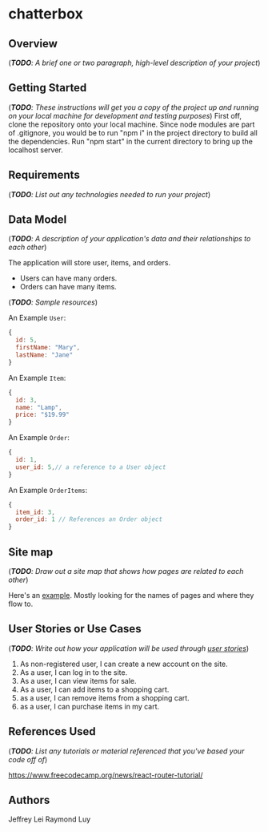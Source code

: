 # chatterbox


## Overview

(___TODO__: A brief one or two paragraph, high-level description of your project_)


## Getting Started
(___TODO__: These instructions will get you a copy of the project up and running on your local machine for development and testing purposes_)
First off, clone the repository onto your local machine.
Since node modules are part of .gitignore, you would be to run "npm i" in the project directory to build all the dependencies.
Run "npm start" in the current directory to bring up the localhost server.

## Requirements

(___TODO__: List out any technologies needed to run your project_)


## Data Model

(___TODO__: A description of your application's data and their relationships to each other_)

The application will store user, items, and orders.

- Users can have many orders.
- Orders can have many items.

(___TODO__: Sample resources_)

An Example `User`:

```javascript
{
  id: 5,
  firstName: "Mary",
  lastName: "Jane"
}
```

An Example `Item`:

```javascript
{
  id: 3,
  name: "Lamp",
  price: "$19.99"
}
```

An Example `Order`:

```javascript
{
  id: 1,
  user_id: 5,// a reference to a User object
}
```

An Example `OrderItems`:

```javascript
{
  item_id: 3,
  order_id: 1 // References an Order object
}
```

## Site map

(___TODO__: Draw out a site map that shows how pages are related to each other_)

Here's an [example](https://www.kauligmedia.com/media/1589/sitemap-01.jpg). Mostly looking for the names of pages and where they flow to.

## User Stories or Use Cases

(___TODO__: Write out how your application will be used through [user stories](http://en.wikipedia.org/wiki/User_story#Format)_)

1. As non-registered user, I can create a new account on the site.
2. As a user, I can log in to the site.
3. As a user, I can view items for sale.
4. As a user, I can add items to a shopping cart.
5. as a user, I can remove items from a shopping cart.
6. as a user, I can purchase items in my cart.

## References Used

(___TODO__: List any tutorials or material referenced that you've based your code off of_)

https://www.freecodecamp.org/news/react-router-tutorial/

## Authors
Jeffrey Lei
Raymond Luy
